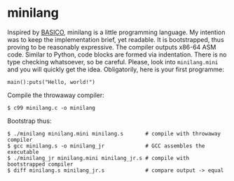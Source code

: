 # minilang

Inspired by [BASICO](http://www.andreadrian.de/tbng/index.html), minilang is a
little programming language. My intention was to keep the implementation brief,
yet readable. It is bootstrapped, thus proving to be reasonably expressive. The
compiler outputs x86-64 ASM code.  Similar to Python, code blocks are formed
via indentation. There is no type checking whatsoever, so be careful.  Please,
look into `minilang.mini` and you will quickly get the idea.  Obligatorily,
here is your first programme:

	main():puts("Hello, world!")

Compile the throwaway compiler:

	$ c99 minilang.c -o minilang

Bootstrap thus:

	$ ./minilang minilang.mini minilang.s		# compile with throwaway compiler
	$ gcc minilang.s -o minilang_jr				# GCC assembles the executable
	$ ./minilang_jr minilang.mini minilang_jr.s	# compile with bootstrapped compiler
	$ diff minilang.s minilang_jr.s				# compare output -> equal


